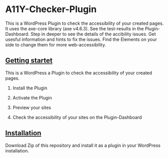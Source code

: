 # A11Y-Checker-Plugin 

This is a WordPress Plugin to check the accessibility of your created pages. It uses the axe-core library (axe v4.6.3). See the test-results in the Plugin-Dashboard. Step in deeper to see the details of the accibility issues. Get usesful information and hints to fix the issues. Find the Elements on your side to change them for more web-accessibility.


## [Getting startet](#getting-startet)  

This is a WordPress a Plugin to check the accessibility of your created pages. 

1. Install the Plugin

2. Activate the Plugin

3. Preview your sites

4. Check the accessibility of your sites on the Plugin-Dashboard


## [Installation](#installation)

Download Zip of this repository and install it as a plugin in your WordPress installation.

